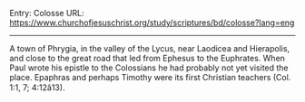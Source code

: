 Entry: Colosse
URL: https://www.churchofjesuschrist.org/study/scriptures/bd/colosse?lang=eng

---

A town of Phrygia, in the valley of the Lycus, near Laodicea and Hierapolis, and close to the great road that led from Ephesus to the Euphrates. When Paul wrote his epistle to the Colossians he had probably not yet visited the place. Epaphras and perhaps Timothy were its first Christian teachers (Col. 1:1, 7; 4:12â13).
